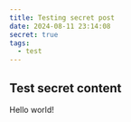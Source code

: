 ```yaml
---
title: Testing secret post
date: 2024-08-11 23:14:08
secret: true
tags:
  - test
---
```


## Test secret content

Hello world!
